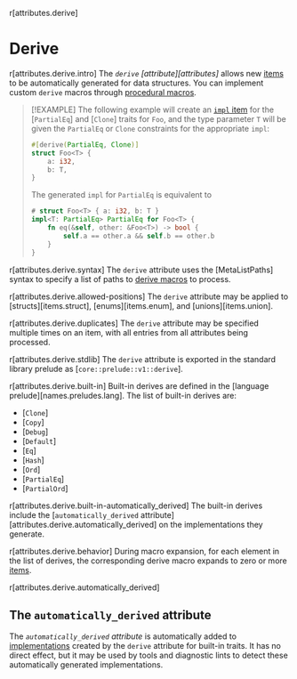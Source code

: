 r[attributes.derive]
# Derive

r[attributes.derive.intro]
The *`derive` [attribute][attributes]* allows new [items] to be automatically generated for data structures. You can implement custom `derive` macros through [procedural macros].

> [!EXAMPLE]
> The following example will create an [`impl` item] for the [`PartialEq`] and [`Clone`] traits for `Foo`, and the type parameter `T` will be given the `PartialEq` or `Clone` constraints for the appropriate `impl`:
>
> ```rust
> #[derive(PartialEq, Clone)]
> struct Foo<T> {
>     a: i32,
>     b: T,
> }
> ```
>
> The generated `impl` for `PartialEq` is equivalent to
>
> ```rust
> # struct Foo<T> { a: i32, b: T }
> impl<T: PartialEq> PartialEq for Foo<T> {
>     fn eq(&self, other: &Foo<T>) -> bool {
>         self.a == other.a && self.b == other.b
>     }
> }
> ```

r[attributes.derive.syntax]
The `derive` attribute uses the [MetaListPaths] syntax to specify a list of paths to [derive macros] to process.

r[attributes.derive.allowed-positions]
The `derive` attribute may be applied to [structs][items.struct], [enums][items.enum], and [unions][items.union].

r[attributes.derive.duplicates]
The `derive` attribute may be specified multiple times on an item, with all entries from all attributes being processed.

r[attributes.derive.stdlib]
The `derive` attribute is exported in the standard library prelude as [`core::prelude::v1::derive`].

r[attributes.derive.built-in]
Built-in derives are defined in the [language prelude][names.preludes.lang]. The list of built-in derives are:

- [`Clone`]
- [`Copy`]
- [`Debug`]
- [`Default`]
- [`Eq`]
- [`Hash`]
- [`Ord`]
- [`PartialEq`]
- [`PartialOrd`]

r[attributes.derive.built-in-automatically_derived]
The built-in derives include the [`automatically_derived` attribute][attributes.derive.automatically_derived] on the implementations they generate.

r[attributes.derive.behavior]
During macro expansion, for each element in the list of derives, the corresponding derive macro expands to zero or more [items].

r[attributes.derive.automatically_derived]
## The `automatically_derived` attribute

The *`automatically_derived` attribute* is automatically added to
[implementations] created by the `derive` attribute for built-in traits. It
has no direct effect, but it may be used by tools and diagnostic lints to
detect these automatically generated implementations.

[`impl` item]: ../items/implementations.md
[items]: ../items.md
[derive macros]: ../procedural-macros.md#derive-macros
[implementations]: ../items/implementations.md
[items]: ../items.md
[procedural macros]: ../procedural-macros.md#derive-macros
